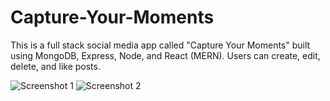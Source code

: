 # Capture-Your-Moments

This is a full stack social media app called "Capture Your Moments" built using MongoDB, Express, Node, and React (MERN). Users can create, edit, delete, and like posts.

![Screenshot 1](https://user-images.githubusercontent.com/93620334/190883658-ddf0841c-988a-4a67-909c-be28b6e867c6.png)
![Screenshot 2](https://user-images.githubusercontent.com/93620334/190883675-1bd884d7-7bd3-4afb-b70b-7af87f544267.png)
